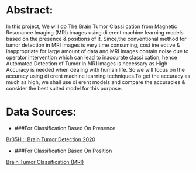 # Abstract:
In this project, We will do The Brain Tumor Classi cation from Magnetic Resonance
Imaging (MRI) images using di erent machine learning models based on the presence &
positions of it. Since,the conventional method for tumor detection in MRI images is very
time consuming, cost ine ective & inappropriate for large amount of data and MRI images
contain noise due to operator intervention which can lead to inaccurate classi cation, hence
Automated Detection of Tumor in MRI images is necessary as High Accuracy is needed
when dealing with human life. So we will focus on the accuracy using di erent machine
learning techniques.To get the accuracy as much as high, we shall use di erent models and
compare the accuracies & consider the best suited model for this purpose.
# Data Sources:
- ###For Classification Based On Presence

[Br35H :: Brain Tumor Detection 2020](https://www.kaggle.com/datasets/ahmedhamada0/brain-tumor-detection)

- ###For Classification Based On Position

[Brain Tumor Classification (MRI)](https://www.kaggle.com/datasets/sartajbhuvaji/brain-tumor-classification-mri)
